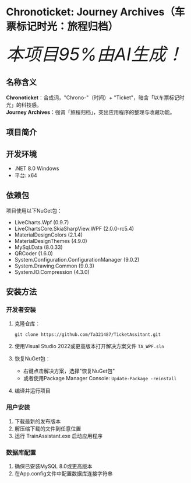 # Chronoticket: Journey Archives（车票标记时光：旅程归档）
<font size = 36><i>本项目95%由AI生成！</i></font>

## 名称含义

**Chronoticket**：合成词，"Chrono-"（时间）+ "Ticket"，暗含「以车票标记时光」的科技感。  
**Journey Archives**：强调「旅程归档」，突出应用程序的整理与收藏功能。  


## 项目简介




## 开发环境
- .NET 8.0 Windows
- 平台: x64

## 依赖包
项目使用以下NuGet包：
- LiveCharts.Wpf (0.9.7)
- LiveChartsCore.SkiaSharpView.WPF (2.0.0-rc5.4)
- MaterialDesignColors (2.1.4)
- MaterialDesignThemes (4.9.0)
- MySql.Data (8.0.33)
- QRCoder (1.6.0)
- System.Configuration.ConfigurationManager (9.0.2)
- System.Drawing.Common (9.0.3)
- System.IO.Compression (4.3.0)

## 安装方法

### 开发者安装
1. 克隆仓库：
   ```
   git clone https://github.com/Ta321487/TicketAssitant.git
   ```

2. 使用Visual Studio 2022或更高版本打开解决方案文件 `TA_WPF.sln`

3. 恢复NuGet包：
   - 右键点击解决方案，选择"恢复NuGet包"
   - 或者使用Package Manager Console: `Update-Package -reinstall`

4. 编译并运行项目


### 用户安装
1. 下载最新的发布版本
2. 解压缩下载的文件到任意位置
3. 运行 TrainAssistant.exe 启动应用程序

### 数据库配置
1. 确保已安装MySQL 8.0或更高版本
2. 在App.config文件中配置数据库连接字符串